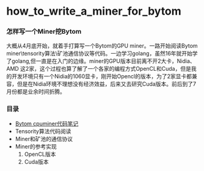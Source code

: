 # how_to_write_a_miner_for_bytom
### 怎样写一个Miner挖Bytom
大概从4月底开始，就着手打算写一个Bytom的GPU miner。一路开始阅读Bytom miner\tensority算法\矿池通信协议等代码。一边学习golang，虽然16年就开始学了golang,但一直是在入门的边缘。miner的GPU版本目前离不开2大卡，Nidia、AMD 这2家，这个过程也算了解了一个各家的编程方式OpenCL和Cuda，但是我的开发环境只有一个Nidia的1060显卡，刚开始Opencl的版本，为了2家显卡都兼容，但是在Nidia环境不理想没有经济效益，后来又去研究Cuda版本。前后到了7月份都是业余时间折腾。
### 目录
- [Bytom cpuminer代码笔记](https://github.com/bigbigbigfish/how_to_write_a_miner_for_bytom/blob/master/Bytom%20CpuMiner%E4%BB%A3%E7%A0%81%E9%98%85%E8%AF%BB.md)
- Tensority算法代码阅读
- Miner和矿池的通信协议
- Miner的参考实现
  1. OpenCL版本
  2. Cuda版本
